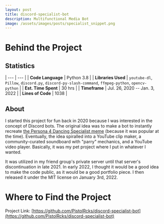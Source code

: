 ```yaml
---
layout: post
title: discord-specialist-bot
description: Multifunctional Media Bot
image: /assets/images/posts/specialist_snippet.png
---
```


# Behind the Project
## Statistics
| --- | --- |
| **Code Language** | Python 3.8 |
| **Libraries Used** | `youtube-dl`, `Pillow`, `discord.py`, `discord-py-slash-command`, `ffmpeg-python`, `opencv-python` |
| **Est. Time Spent** | 30 hrs |
| **Timeframe** | Jul. 26, 2020 -- Jan. 3, 2022 |
| **Lines of Code** | 1038 |

## About
I started this project for fun back in 2020 because I was interested in the concept of Discord bots. The original idea was to make a bot to instantly recreate [the Persona 4 Dancing Specialist meme](https://www.youtube.com/watch?v=fTczCpIaLAU) (because it was popular at the time). Eventually, the idea spiralled into a YouTube clip maker, a community-curated soundboard with "parry" mechanics, and a YouTube video player. Basically, it was my pet project where I put in whatever I wanted.

It was utilized in my friend group's private server until that server's discontinuation in late 2021. In early 2022, I thought it would be a good idea to make the code public, as it would be a good portfolio piece. I then released it under the MIT license on January 3rd, 2022.

# Where to Find the Project
Project Link: [https://github.com/PistolRcks/discord-specialist-bot](https://github.com/PistolRcks/discord-specialist-bot)
